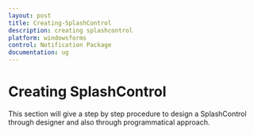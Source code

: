 ```yaml
---
layout: post
title: Creating-SplashControl
description: creating splashcontrol
platform: windowsforms
control: Notification Package 
documentation: ug
---
```


# Creating SplashControl

This section will give a step by step procedure to design a SplashControl through designer and also through programmatical approach.

